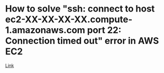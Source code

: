 # How to solve "ssh: connect to host ec2-XX-XX-XX-XX.compute-1.amazonaws.com port 22: Connection timed out" error in AWS EC2

[Link](https://stackoverflow.com/questions/55757565/how-to-solve-ssh-connect-to-host-ec2-xx-xx-xx-xx-compute-1-amazonaws-com-port)


